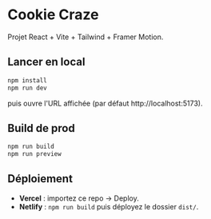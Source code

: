 # Cookie Craze

Projet React + Vite + Tailwind + Framer Motion.

## Lancer en local

```bash
npm install
npm run dev
```

puis ouvre l'URL affichée (par défaut http://localhost:5173).

## Build de prod

```bash
npm run build
npm run preview
```

## Déploiement

- **Vercel** : importez ce repo → Deploy.
- **Netlify** : `npm run build` puis déployez le dossier `dist/`.
